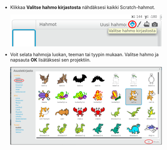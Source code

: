 + Klikkaa **Valitse hahmo kirjastosta** nähdäksesi kaikki Scratch-hahmot.
    
    ![kuvakaappaus](images/sprite-library.png)

+ Voit selata hahmoja luokan, teeman tai tyypin mukaan. Valitse hahmo ja napsauta **OK** lisätäksesi sen projektiin.
    
    ![kuvakaappaus](images/sprite-choose.png)